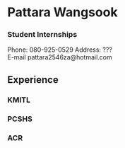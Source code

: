 <h1>Pattara Wangsook</h1>
<h3>Student Internships</h3>

<p>Phone: 080-925-0529 Address: ???<br>E-mail pattara2546za@hotmail.com</p>

<h2>Experience</h2>
<h3>KMITL</h3>
<h3>PCSHS</h3>
<h3>ACR</h3>